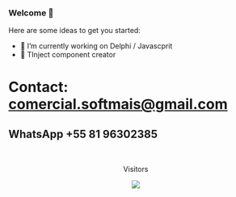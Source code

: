 ### Welcome 👋


Here are some ideas to get you started:

- 🔭 I’m currently working on Delphi / Javascprit
- 🌱 TInject component creator

# Contact: comercial.softmais@gmail.com
## WhatsApp +55 81 96302385
<br>
<p align="center">Visitors</p>
<p align="center"><img align="center" src="https://profile-counter.glitch.me/mikelustosa/count.svg" /></p>
